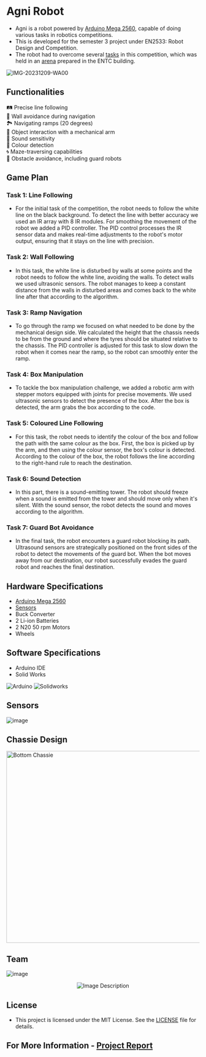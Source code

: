 # Agni Robot

* Agni is a robot powered by [Arduino Mega 2560](https://github.com/Sahanmin/Agni/blob/main/Arduino%20Mega%202560%20Board.pdf), capable of doing various tasks in robotics competitions.
* This is developed for the semester 3 project under EN2533: Robot Design and Competition.
* The robot had to overcome several [tasks](https://github.com/Sahanmin/Agni-Robot/blob/main/Robotics_Task.pdf) in this competition, which was held in an [arena](https://github.com/Sahanmin/Agni-Robot/blob/main/Competition%20Arena.png) prepared in the ENTC building. 

![IMG-20231209-WA00](https://github.com/Sahanmin/Agni-Robot/assets/106037441/81d65c23-b77b-41e4-ac23-0e065fe6b50b)

## Functionalities

🛤️ Precise line following  
🚧 Wall avoidance during navigation  
🏞️ Navigating ramps (20 degrees)  
🤖 Object interaction with a mechanical arm  
🎵 Sound sensitivity   
🌈 Colour detection  
🌀 Maze-traversing capabilities  
🛑 Obstacle avoidance, including guard robots  

## Game Plan

### Task 1: Line Following
* For the initial task of the competition, the robot needs to follow the white line on the black background. To detect the line with better accuracy we used an IR array with 8 IR modules. For smoothing the movement of the robot we added a PID controller. The PID control processes the IR sensor data and makes real-time adjustments to the robot's motor output, ensuring that it stays on the line with precision.

### Task 2: Wall Following
* In this task, the white line is disturbed by walls at some points and the robot needs to follow the white line, avoiding the walls. To detect walls we used ultrasonic sensors. The robot manages to keep a constant distance from the walls in disturbed areas and comes back to the white line after that according to the algorithm.

### Task 3: Ramp Navigation
* To go through the ramp we focused on what needed to be done by the mechanical design side. We calculated the height that the chassis needs to be from the ground and where the tyres should be situated relative to the chassis. The PID controller is adjusted for this task to slow down the robot when it comes near the ramp, so the robot can smoothly enter the ramp.

### Task 4: Box Manipulation
* To tackle the box manipulation challenge, we added a robotic arm with stepper motors equipped with joints for precise movements. We used ultrasonic sensors to detect the presence of the box. After the box is detected, the arm grabs the box according to the code.

### Task 5: Coloured Line Following
* For this task, the robot needs to identify the colour of the box and follow the path with the same colour as the box. First, the box is picked up by the arm, and then using the colour sensor, the box's colour is detected. According to the colour of the box, the robot follows the line according to the right-hand rule to reach the destination.

### Task 6: Sound Detection
* In this part, there is a sound-emitting tower. The robot should freeze when a sound is emitted from the tower and should move only when it's silent. With the sound sensor, the robot detects the sound and moves according to the algorithm. 

### Task 7: Guard Bot Avoidance
* In the final task, the robot encounters a guard robot blocking its path. Ultrasound sensors are strategically positioned on the front sides of the robot to detect the movements of the guard bot. When the bot moves away from our destination, our robot successfully evades the guard robot and reaches the final destination.

## Hardware Specifications

* [Arduino Mega 2560](https://github.com/Sahanmin/Agni-Robot/blob/main/Arduino%20Mega%202560%20Board.pdf)
* [Sensors](https://github.com/Sahanmin/Agni-Robot/blob/main/AGNI%20sensors%20.pdf)
* Buck Converter
* 2 Li-ion Batteries
* 2 N20 50 rpm Motors
* Wheels

## Software Specifications

* Arduino IDE
* Solid Works

![Arduino](https://img.shields.io/badge/-Arduino-00979D?logo=Arduino&logoColor=white)
![Solidworks](https://img.shields.io/badge/Solid_Works_-red)

## Sensors

![image](https://github.com/LasithaAmarasinghe/Agni-Robot/assets/106037441/e7ea8e2a-3c1e-45ae-9f9a-de4333612ad0)

## Chassie Design

<img src="https://github.com/LasithaAmarasinghe/Agni-Robot/assets/106037441/6b88fad9-39b2-48c4-ba49-6703d3684168" alt="Bottom Chassie" width="700" height="500"/>

## Team

![image](https://github.com/LasithaAmarasinghe/Agni-Robot/assets/106037441/28c360bd-b7ae-4253-b2ec-855202097034)
<p align="center">
  <img src="https://github.com/LasithaAmarasinghe/Agni-Robot/assets/106037441/b11320d2-f724-4cf0-9a87-100cba223529" alt="Image Description">
</p>


## License
 
 * This project is licensed under the MIT License. See the [LICENSE](MIT-LICENSE.txt) file for details.

## For More Information - [Project Report](https://github.com/Sahanmin/Agni-Robot/blob/main/Agni%20final%20report.pdf)
